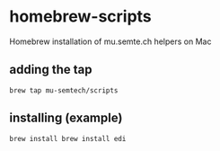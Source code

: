 # homebrew-scripts
Homebrew installation of mu.semte.ch helpers on Mac

## adding the tap
`brew tap mu-semtech/scripts`

## installing (example)
`brew install brew install edi`
